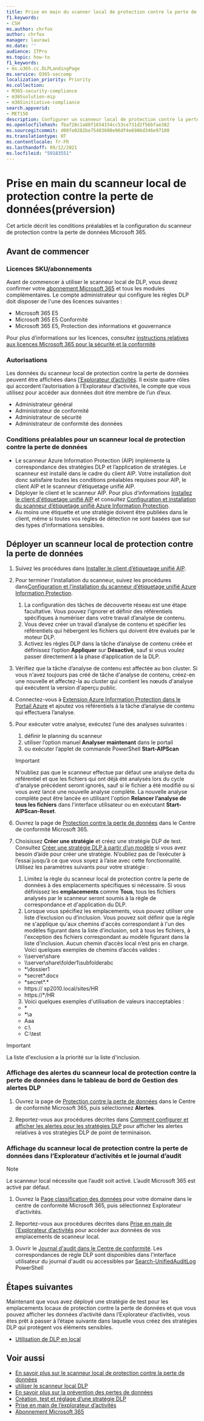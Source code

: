```yaml
---
title: Prise en main du scanner local de protection contre la perte de données Microsoft 365
f1.keywords:
- CSH
ms.author: chrfox
author: chrfox
manager: laurawi
ms.date: ''
audience: ITPro
ms.topic: how-to
f1_keywords:
- ms.o365.cc.DLPLandingPage
ms.service: O365-seccomp
localization_priority: Priority
ms.collection:
- M365-security-compliance
- m365solution-mip
- m365initiative-compliance
search.appverid:
- MET150
description: Configurer un scanneur local de protection contre la perte de données Microsoft 365
ms.openlocfilehash: fbaf28c1a88f1654154cc53ce731d2f56bfae382
ms.sourcegitcommit: d08fe0282be75483608e96df4e6986d346e97180
ms.translationtype: HT
ms.contentlocale: fr-FR
ms.lasthandoff: 09/12/2021
ms.locfileid: "59183551"
---
```

# <a name="get-started-with-the-data-loss-prevention-on-premises-scanner"></a>Prise en main du scanneur local de protection contre la perte de données(préversion)

Cet article décrit les conditions préalables et la configuration du scanneur de protection contre la perte de données Microsoft 365.

## <a name="before-you-begin"></a>Avant de commencer

### <a name="skusubscriptions-licensing"></a>Licences SKU/abonnements

Avant de commencer à utiliser le scanneur local de DLP, vous devez confirmer votre [abonnement Microsoft 365](https://www.microsoft.com/microsoft-365/compare-microsoft-365-enterprise-plans?rtc=1) et tous les modules complémentaires. Le compte administrateur qui configure les règles DLP doit disposer de l'une des licences suivantes :

- Microsoft 365 E5
- Microsoft 365 E5 Conformité
- Microsoft 365 E5, Protection des informations et gouvernance 


Pour plus d’informations sur les licences, consultez [instructions relatives aux licences Microsoft 365 pour la sécurité et la conformité](/office365/servicedescriptions/microsoft-365-service-descriptions/microsoft-365-tenantlevel-services-licensing-guidance/microsoft-365-security-compliance-licensing-guidance)

### <a name="permissions"></a>Autorisations


Les données du scanneur local de protection contre la perte de données peuvent être affichées dans [l’Explorateur d’activités](data-classification-activity-explorer.md). Il existe quatre rôles qui accordent l’autorisation à l’Explorateur d’activités, le compte que vous utilisez pour accéder aux données doit être membre de l’un d’eux.

- Administrateur général
- Administrateur de conformité
- Administrateur de sécurité
- Administrateur de conformité des données

### <a name="dlp-on-premises-scanner-prerequisites"></a>Conditions préalables pour un scanneur local de protection contre la perte de données

- Le scanneur Azure Information Protection (AIP) implémente la correspondance des stratégies DLP et l’application de stratégies. Le scanneur est installé dans le cadre du client AIP. Votre installation doit donc satisfaire toutes les conditions préalables requises pour AIP, le client AIP et le scanneur d’étiquetage unifié AIP.
- Déployer le client et le scanneur AIP. Pour plus d’informations [Installez le client d'étiquetage unifié AIP](/azure/information-protection/rms-client/install-unifiedlabelingclient-app) et consultez [Configuration et installation du scanneur d’étiquetage unifié Azure Information Protection](/azure/information-protection/deploy-aip-scanner-configure-install).
- Au moins une étiquette et une stratégie doivent être publiées dans le client, même si toutes vos règles de détection ne sont basées que sur des types d’informations sensibles.

## <a name="deploy-the-dlp-on-premises-scanner"></a>Déployer un scanneur local de protection contre la perte de données

1. Suivez les procédures dans [Installer le client d’étiquetage unifié AIP](/azure/information-protection/rms-client/install-unifiedlabelingclient-app). 
2. Pour terminer l’installation du scanneur, suivez les procédures dans[Configuration et l’installation du scanneur d’étiquetage unifié Azure Information Protection](/azure/information-protection/deploy-aip-scanner-configure-install).
    1. La configuration des tâches de découverte réseau est une étape facultative. Vous pouvez l’ignorer et définir des référentiels spécifiques à numériser dans votre travail d’analyse de contenu.
    2. Vous devez créer un travail d’analyse de contenu et spécifier les référentiels qui hébergent les fichiers qui doivent être évalués par le moteur DLP.
    3. Activez les règles DLP dans la tâche d’analyse de contenu créée et définissez l’option **Appliquer** sur **Désactivé**, sauf si vous voulez passer directement à la phase d’application de la DLP.
3. Vérifiez que la tâche d’analyse de contenu est affectée au bon cluster. Si vous n'avez toujours pas créé de tâche d'analyse de contenu, créez-en une nouvelle et affectez-la au cluster qui contient les nœuds d'analyse qui exécutent la version d'aperçu public.

4. Connectez-vous à [Extension Azure Information Protection dans le Portail Azure](https://portal.azure.com/#blade/Microsoft_Azure_InformationProtection/DataClassGroupEditBlade/scannerProfilesBlade) et ajoutez vos référentiels à la tâche d’analyse de contenu qui effectuera l’analyse.

5. Pour exécuter votre analyse, exécutez l’une des analyses suivantes :
    1. définir le planning du scanneur
    1. utiliser l’option manuel **Analyser maintenant** dans le portail
    1. ou exécuter l’applet de commande PowerShell **Start-AIPScan**

   > [!IMPORTANT]
   > N'oubliez pas que le scanneur effectue par défaut une analyse delta du référentiel et que les fichiers qui ont déjà été analysés lors du cycle d'analyse précédent seront ignorés, sauf si le fichier a été modifié ou si vous avez lancé une nouvelle analyse complète. La nouvelle analyse complète peut être lancée en utilisant l'option **Relancer l’analyse de tous les fichiers** dans l'interface utilisateur ou en exécutant **Start-AIPScan-Reset**.

6.  Ouvrez la page de [Protection contre la perte de données](https://compliance.microsoft.com/datalossprevention?viewid=policies) dans le Centre de conformité Microsoft 365.

7. Choisissez **Créer une stratégie** et créez une stratégie DLP de test. Consultez [Créer une stratégie DLP à partir d’un modèle](create-a-dlp-policy-from-a-template.md) si vous avez besoin d’aide pour créer une stratégie. N’oubliez pas de l’exécuter à l’essai jusqu’à ce que vous soyez à l’aise avec cette fonctionnalité. Utilisez les paramètres suivants pour votre stratégie :
    1. Limitez la règle du scanneur local de protection contre la perte de données à des emplacements spécifiques si nécessaire. Si vous définissez les **emplacements** comme **Tous**, tous les fichiers analysés par le scanneur seront soumis à la règle de correspondance et d'application du DLP.
    1. Lorsque vous spécifiez les emplacements, vous pouvez utiliser une liste d’exclusion ou d’inclusion. Vous pouvez soit définir que la règle ne s'applique qu'aux chemins d'accès correspondant à l'un des modèles figurant dans la liste d'inclusion, soit à tous les fichiers, à l'exception des fichiers correspondant au modèle figurant dans la liste d'inclusion. Aucun chemin d’accès local n’est pris en charge. Voici quelques exemples de chemins d’accès valides :
      - \\\server\share
      - \\\server\share\folder1\subfolderabc
      - \*\\dossier1
      - \*secret\*.docx
      - \*secret\*.\*
      - https:// sp2010.local/sites/HR
      - https://\*/HR 
    3. Voici quelques exemples d'utilisation de valeurs inacceptables :
      - \*
      - \*\\a
      - Aaa
      - c:\
      - C:\test

> [!IMPORTANT]
> La liste d'exclusion a la priorité sur la liste d'inclusion.

### <a name="viewing-dlp-on-premises-scanner-alerts-in-dlp-alerts-management-dashboard"></a>Affichage des alertes du scanneur local de protection contre la perte de données dans le tableau de bord de Gestion des alertes DLP

1. Ouvrez la page de [Protection contre la perte de données](https://compliance.microsoft.com/datalossprevention?viewid=policies) dans le Centre de conformité Microsoft 365, puis sélectionnez **Alertes**.

2. Reportez-vous aux procédures décrites dans [Comment configurer et afficher les alertes pour les stratégies DLP](dlp-configure-view-alerts-policies.md) pour afficher les alertes relatives à vos stratégies DLP de point de terminaison.

### <a name="viewing-dlp-on-premises-scanner-in-activity-explorer-and-audit-log"></a>Affichage du scanneur local de protection contre la perte de données dans l’Explorateur d’activités et le journal d’audit

> [!NOTE]
> Le scanneur local nécessite que l’audit soit activé. L’audit Microsoft 365 est activé par défaut.

1. Ouvrez la [Page classification des données](https://compliance.microsoft.com/dataclassification?viewid=overview) pour votre domaine dans le centre de conformité Microsoft 365, puis sélectionnez Explorateur d’activités.

2. Reportez-vous aux procédures décrites dans [Prise en main de l’Explorateur d’activités](data-classification-activity-explorer.md) pour accéder aux données de vos emplacements de scanneur local.

3. Ouvrir le [Journal d'audit dans le Centre de conformité](https://security.microsoft.com/auditlogsearch). Les correspondances de règle DLP sont disponibles dans l'interface utilisateur du journal d'audit ou accessibles par [Search-UnifiedAuditLog](/powershell/module/exchange/search-unifiedauditlog) PowerShell 


## <a name="next-steps"></a>Étapes suivantes
Maintenant que vous avez déployé une stratégie de test pour les emplacements locaux de protection contre la perte de données et que vous pouvez afficher les données d’activité dans l’Explorateur d’activités, vous êtes prêt à passer à l’étape suivante dans laquelle vous créez des stratégies DLP qui protègent vos éléments sensibles.

- [Utilisation de DLP en local](dlp-on-premises-scanner-use.md)

## <a name="see-also"></a>Voir aussi

- [En savoir plus sur le scanneur local de protection contre la perte de données](dlp-on-premises-scanner-learn.md)
- [utiliser le scanneur local DLP](dlp-on-premises-scanner-use.md)
- [En savoir plus sur la prévention des pertes de données](dlp-learn-about-dlp.md)
- [Création, test et réglage d’une stratégie DLP](create-test-tune-dlp-policy.md)
- [Prise en main de l’explorateur d’activités](data-classification-activity-explorer.md)
- [Abonnement Microsoft 365](https://www.microsoft.com/microsoft-365/compare-microsoft-365-enterprise-plans?rtc=1)